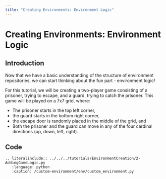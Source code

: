 ```yaml
---
title: "Creating Environments: Environment Logic"
---
```


# Creating Environments: Environment Logic

## Introduction

Now that we have a basic understanding of the structure of environment repositories, we can start thinking about the fun part - environment logic!

For this tutorial, we will be creating a two-player game consisting of a prisoner, trying to escape, and a guard, trying to catch the prisoner. This game will be played on a 7x7 grid, where:
- The prisoner starts in the top left corner,
- the guard starts in the bottom right corner,
- the escape door is randomly placed in the middle of the grid, and 
- Both the prisoner and the guard can move in any of the four cardinal directions (up, down, left, right).

## Code

```{eval-rst}
.. literalinclude:: ../../../tutorials/EnvironmentCreation/2-AddingGameLogic.py
   :language: python
   :caption: /custom-environment/env/custom_environment.py
```
